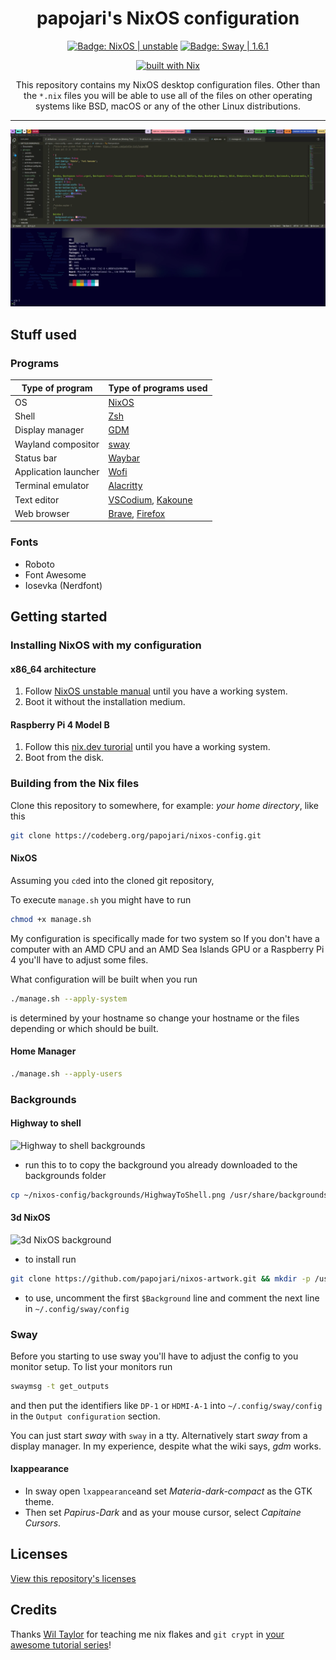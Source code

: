 <div align="center">

<h1>papojari's NixOS configuration</h1>

<p>
  <a href="https://nixos.org/"><img src="https://img.shields.io/badge/NixOS-unstable-blue" alt="Badge: NixOS | unstable"/></a>
  <a href="https://swaywm.org/"><img src="https://img.shields.io/badge/Sway-1.6.1-yellowgreen" alt="Badge: Sway | 1.6.1"/></a>

[![built with Nix](https://builtwithnix.org/badge.svg)](https://builtwithnix.org)

This repository contains my NixOS desktop configuration files. Other than the `*.nix` files you will be able to use all of the files on other operating systems like BSD, macOS or any of the other Linux distributions.

</div>

---

![Screenshot](screenshot.webp)

## Stuff used

### Programs

| Type of program      | Type of programs used                                                              |
| -------------------- | ---------------------------------------------------------------------------------- |
| OS                   | [NixOS](https://nixos.org/)                                                        |
| Shell                | [Zsh](https://en.wikipedia.org/wiki/Z_shell/)                                      |
| Display manager      | [GDM](https://wiki.archlinux.org/title/GDM/)                                       |
| Wayland compositor   | [sway](https://swaywm.org/)                                                        |
| Status bar           | [Waybar](https://github.com/Alexays/Waybar/)                                       |
| Application launcher | [Wofi](https://hg.sr.ht/~scoopta/wofi/)                                            |
| Terminal emulator    | [Alacritty](https://github.com/alacritty/alacritty/)                               |
| Text editor          | [VSCodium](https://vscodium.com/), [Kakoune](https://kakoune.org/)                 |
| Web browser          | [Brave](https://brave.com/), [Firefox](https://www.mozilla.org/en-US/firefox/new/) |

### Fonts

- Roboto
- Font Awesome
- Iosevka (Nerdfont)

## Getting started

### Installing NixOS with my configuration

#### x86_64 architecture

1. Follow [NixOS unstable manual](https://nixos.org/manual/nixos/unstable/) until you have a working system.
2. Boot it without the installation medium.

#### Raspberry Pi 4 Model B

1. Follow this [nix.dev turorial](https://nix.dev/tutorials/installing-nixos-on-a-raspberry-pi) until you have a working system.
2. Boot from the disk.

### Building from the Nix files

Clone this repository to somewhere, for example: *your home directory*, like this

```bash
git clone https://codeberg.org/papojari/nixos-config.git
```

#### NixOS

Assuming you `cd`ed into the cloned git repository,

To execute `manage.sh` you might have to run
```bash
chmod +x manage.sh
```

My configuration is specifically made for two system so If you don't have a computer with an AMD CPU and an AMD Sea Islands GPU or a Raspberry Pi 4 you'll have to adjust some files.

What configuration will be built when you run
```bash
./manage.sh --apply-system
```
is determined by your hostname so change your hostname or the files depending or which should be built.

#### Home Manager

```bash
./manage.sh --apply-users
```

### Backgrounds

#### Highway to shell

![Highway to shell backgrounds](https://codeberg.org/papojari/nixos-config/raw/branch/main/backgrounds/HighwayToShell.png)

- run this to to copy the background you already downloaded to the backgrounds folder

```bash
cp ~/nixos-config/backgrounds/HighwayToShell.png /usr/share/backgrounds
```

#### 3d NixOS

![3d NixOS background](https://raw.githubusercontent.com/papojari/nixos-artwork/master/wallpapers/nix-wallpaper-3d-showcase-1920x1080.png)

- to install run

```bash
git clone https://github.com/papojari/nixos-artwork.git && mkdir -p /usr/share/backgrounds/nixos && mv nixos-artwork/wallpapers/* /usr/share/backgrounds/nixos/ && rm -rf nixos-artwork
```

- to use, uncomment the first `$Background` line and comment the next line in `~/.config/sway/config`

### Sway

Before you starting to use sway you'll have to adjust the config to you monitor setup. To list your monitors run
```bash
swaymsg -t get_outputs
```
and then put the identifiers like `DP-1` or `HDMI-A-1` into `~/.config/sway/config` in the `Output configuration` section.

You can just start *sway* with `sway` in a tty. Alternatively start *sway* from a display manager. In my experience, despite what the wiki says, *gdm* works.

#### lxappearance

- In sway open `lxappearance`and set *Materia-dark-compact* as the GTK theme.
- Then set *Papirus-Dark* and as your mouse cursor, select *Capitaine Cursors*.

## Licenses

[View this repository's licenses](Licenses.md)

## Credits

Thanks [Wil Taylor](https://github.com/wiltaylor) for teaching me nix flakes and `git crypt` in [your awesome tutorial series](https://www.youtube.com/watch?v=QKoQ1gKJY5A&list=PL-saUBvIJzOkjAw_vOac75v-x6EzNzZq-)!